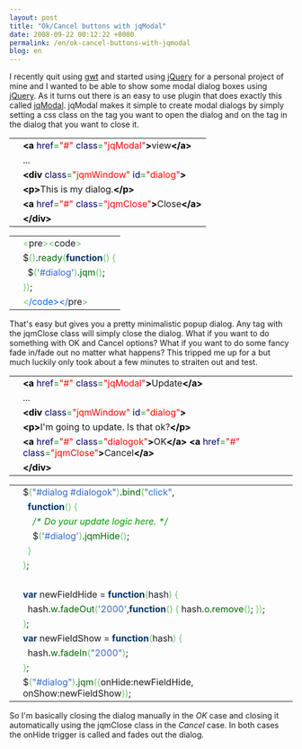 ```yaml
---
layout: post
title: "Ok/Cancel buttons with jqModal"
date: 2008-09-22 00:12:22 +0000
permalink: /en/ok-cancel-buttons-with-jqmodal
blog: en
---
```


<p>I recently quit using <a href="http://code.google.com/webtoolkit/" title="Google Web Toolkit">gwt</a> and started using <a href="http://jquery.com/" title="jQuery">jQuery</a> for a personal project of mine and I wanted to be able to show some modal dialog boxes using <a href="http://jquery.com/" title="jQuery">jQuery</a>. As it turns out there is an easy to use plugin that does exactly this called <a href="http://dev.iceburg.net/jquery/jqModal/">jqModal</a>. jqModal makes it simple to create modal dialogs by simply setting a css class on the tag you want to open the dialog and on the tag in the dialog that you want to close it.</p>
<div class="codeblock amc_xml amc_short"><table><tr class="amc_code_odd"><td class="amc_line"><div class="amc1"></div></td><td><span style="color: #009900;"><span style="font-weight: bold; color: black;">&lt;a</span> <span style="color: #000066;">href</span>=<span style="color: #ff0000;">&quot;#&quot;</span> <span style="color: #000066;">class</span>=<span style="color: #ff0000;">&quot;jqModal&quot;</span><span style="font-weight: bold; color: black;">&gt;</span></span>view<span style="color: #009900;"><span style="font-weight: bold; color: black;">&lt;/a<span style="font-weight: bold; color: black;">&gt;</span></span></span><br /></td></tr><tr class="amc_code_even"><td class="amc_line"><div class="amc2"></div></td><td>...<br /></td></tr><tr class="amc_code_odd"><td class="amc_line"><div class="amc3"></div></td><td><span style="color: #009900;"><span style="font-weight: bold; color: black;">&lt;div</span> <span style="color: #000066;">class</span>=<span style="color: #ff0000;">&quot;jqmWindow&quot;</span> <span style="color: #000066;">id</span>=<span style="color: #ff0000;">&quot;dialog&quot;</span><span style="font-weight: bold; color: black;">&gt;</span></span><br /></td></tr><tr class="amc_code_even"><td class="amc_line"><div class="amc4"></div></td><td><span style="color: #009900;"><span style="font-weight: bold; color: black;">&lt;p<span style="font-weight: bold; color: black;">&gt;</span></span></span>This is my dialog.<span style="color: #009900;"><span style="font-weight: bold; color: black;">&lt;/p<span style="font-weight: bold; color: black;">&gt;</span></span></span><br /></td></tr><tr class="amc_code_odd"><td class="amc_line"><div class="amc5"></div></td><td><span style="color: #009900;"><span style="font-weight: bold; color: black;">&lt;a</span> <span style="color: #000066;">href</span>=<span style="color: #ff0000;">&quot;#&quot;</span> <span style="color: #000066;">class</span>=<span style="color: #ff0000;">&quot;jqmClose&quot;</span><span style="font-weight: bold; color: black;">&gt;</span></span>Close<span style="color: #009900;"><span style="font-weight: bold; color: black;">&lt;/a<span style="font-weight: bold; color: black;">&gt;</span></span></span><br /></td></tr><tr class="amc_code_even"><td class="amc_line"><div class="amc6"></div></td><td><span style="color: #009900;"><span style="font-weight: bold; color: black;">&lt;/div<span style="font-weight: bold; color: black;">&gt;</span></span></span></td></tr></table></div>
<div class="codeblock amc_javascript amc_short"><table><tr class="amc_code_odd"><td class="amc_line"><div class="amc1"></div></td><td><span style="color: #66cc66;">&lt;</span>pre<span style="color: #66cc66;">&gt;&lt;</span>code<span style="color: #66cc66;">&gt;</span><br /></td></tr><tr class="amc_code_even"><td class="amc_line"><div class="amc2"></div></td><td>$<span style="color: #66cc66;">&#40;</span><span style="color: #66cc66;">&#41;</span>.<span style="color: #006600;">ready</span><span style="color: #66cc66;">&#40;</span><span style="color: #003366; font-weight: bold;">function</span><span style="color: #66cc66;">&#40;</span><span style="color: #66cc66;">&#41;</span> <span style="color: #66cc66;">&#123;</span><br /></td></tr><tr class="amc_code_odd"><td class="amc_line"><div class="amc3"></div></td><td>&nbsp; $<span style="color: #66cc66;">&#40;</span><span style="color: #3366CC;">'#dialog'</span><span style="color: #66cc66;">&#41;</span>.<span style="color: #006600;">jqm</span><span style="color: #66cc66;">&#40;</span><span style="color: #66cc66;">&#41;</span>;<br /></td></tr><tr class="amc_code_even"><td class="amc_line"><div class="amc4"></div></td><td><span style="color: #66cc66;">&#125;</span><span style="color: #66cc66;">&#41;</span>;<br /></td></tr><tr class="amc_code_odd"><td class="amc_line"><div class="amc5"></div></td><td><span style="color: #66cc66;">&lt;</span><span style="color: #0066FF;">/code&gt;&lt;/</span>pre<span style="color: #66cc66;">&gt;</span></td></tr></table></div>
<p>That's easy but gives you a pretty minimalistic popup dialog. Any tag with the jqmClose class will simply close the dialog. What if you want to do something with OK and Cancel options? What if you want to do some fancy fade in/fade out no matter what happens? This tripped me up for a but much luckily only took about a few minutes to straiten out and test.</p>

<div class="codeblock amc_xml amc_short"><table><tr class="amc_code_odd"><td class="amc_line"><div class="amc1"></div></td><td><span style="color: #009900;"><span style="font-weight: bold; color: black;">&lt;a</span> <span style="color: #000066;">href</span>=<span style="color: #ff0000;">&quot;#&quot;</span> <span style="color: #000066;">class</span>=<span style="color: #ff0000;">&quot;jqModal&quot;</span><span style="font-weight: bold; color: black;">&gt;</span></span>Update<span style="color: #009900;"><span style="font-weight: bold; color: black;">&lt;/a<span style="font-weight: bold; color: black;">&gt;</span></span></span><br /></td></tr><tr class="amc_code_even"><td class="amc_line"><div class="amc2"></div></td><td>...<br /></td></tr><tr class="amc_code_odd"><td class="amc_line"><div class="amc3"></div></td><td><span style="color: #009900;"><span style="font-weight: bold; color: black;">&lt;div</span> <span style="color: #000066;">class</span>=<span style="color: #ff0000;">&quot;jqmWindow&quot;</span> <span style="color: #000066;">id</span>=<span style="color: #ff0000;">&quot;dialog&quot;</span><span style="font-weight: bold; color: black;">&gt;</span></span><br /></td></tr><tr class="amc_code_even"><td class="amc_line"><div class="amc4"></div></td><td><span style="color: #009900;"><span style="font-weight: bold; color: black;">&lt;p<span style="font-weight: bold; color: black;">&gt;</span></span></span>I'm going to update. Is that ok?<span style="color: #009900;"><span style="font-weight: bold; color: black;">&lt;/p<span style="font-weight: bold; color: black;">&gt;</span></span></span><br /></td></tr><tr class="amc_code_odd"><td class="amc_line"><div class="amc5"></div></td><td><span style="color: #009900;"><span style="font-weight: bold; color: black;">&lt;a</span> <span style="color: #000066;">href</span>=<span style="color: #ff0000;">&quot;#&quot;</span> <span style="color: #000066;">class</span>=<span style="color: #ff0000;">&quot;dialogok&quot;</span><span style="font-weight: bold; color: black;">&gt;</span></span>OK<span style="color: #009900;"><span style="font-weight: bold; color: black;">&lt;/a<span style="font-weight: bold; color: black;">&gt;</span></span></span> <span style="color: #009900;"><span style="font-weight: bold; color: black;">&lt;a</span> <span style="color: #000066;">href</span>=<span style="color: #ff0000;">&quot;#&quot;</span> <span style="color: #000066;">class</span>=<span style="color: #ff0000;">&quot;jqmClose&quot;</span><span style="font-weight: bold; color: black;">&gt;</span></span>Cancel<span style="color: #009900;"><span style="font-weight: bold; color: black;">&lt;/a<span style="font-weight: bold; color: black;">&gt;</span></span></span><br /></td></tr><tr class="amc_code_even"><td class="amc_line"><div class="amc6"></div></td><td><span style="color: #009900;"><span style="font-weight: bold; color: black;">&lt;/div<span style="font-weight: bold; color: black;">&gt;</span></span></span></td></tr></table></div>

<div class="codeblock amc_javascript amc_short"><table><tr class="amc_code_odd"><td class="amc_line"><div class="amc1"></div></td><td>$<span style="color: #66cc66;">&#40;</span><span style="color: #3366CC;">&quot;#dialog #dialogok&quot;</span><span style="color: #66cc66;">&#41;</span>.<span style="color: #006600;">bind</span><span style="color: #66cc66;">&#40;</span><span style="color: #3366CC;">&quot;click&quot;</span>,<br /></td></tr><tr class="amc_code_even"><td class="amc_line"><div class="amc2"></div></td><td>&nbsp; <span style="color: #003366; font-weight: bold;">function</span><span style="color: #66cc66;">&#40;</span><span style="color: #66cc66;">&#41;</span> <span style="color: #66cc66;">&#123;</span><br /></td></tr><tr class="amc_code_odd"><td class="amc_line"><div class="amc3"></div></td><td>&nbsp; &nbsp; <span style="color: #009900; font-style: italic;">/* Do your update logic here. */</span><br /></td></tr><tr class="amc_code_even"><td class="amc_line"><div class="amc4"></div></td><td>&nbsp; &nbsp; $<span style="color: #66cc66;">&#40;</span><span style="color: #3366CC;">'#dialog'</span><span style="color: #66cc66;">&#41;</span>.<span style="color: #006600;">jqmHide</span><span style="color: #66cc66;">&#40;</span><span style="color: #66cc66;">&#41;</span>;<br /></td></tr><tr class="amc_code_odd"><td class="amc_line"><div class="amc5"></div></td><td>&nbsp; <span style="color: #66cc66;">&#125;</span><br /></td></tr><tr class="amc_code_even"><td class="amc_line"><div class="amc6"></div></td><td><span style="color: #66cc66;">&#41;</span>;<br /></td></tr><tr class="amc_code_odd"><td class="amc_line"><div class="amc7"></div></td><td>&nbsp; <br /></td></tr><tr class="amc_code_even"><td class="amc_line"><div class="amc8"></div></td><td><span style="color: #003366; font-weight: bold;">var</span> newFieldHide = <span style="color: #003366; font-weight: bold;">function</span><span style="color: #66cc66;">&#40;</span>hash<span style="color: #66cc66;">&#41;</span> <span style="color: #66cc66;">&#123;</span><br /></td></tr><tr class="amc_code_odd"><td class="amc_line"><div class="amc9"></div></td><td>&nbsp; hash.<span style="color: #006600;">w</span>.<span style="color: #006600;">fadeOut</span><span style="color: #66cc66;">&#40;</span><span style="color: #3366CC;">'2000'</span>,<span style="color: #003366; font-weight: bold;">function</span><span style="color: #66cc66;">&#40;</span><span style="color: #66cc66;">&#41;</span> <span style="color: #66cc66;">&#123;</span> hash.<span style="color: #006600;">o</span>.<span style="color: #006600;">remove</span><span style="color: #66cc66;">&#40;</span><span style="color: #66cc66;">&#41;</span>; <span style="color: #66cc66;">&#125;</span><span style="color: #66cc66;">&#41;</span>;<br /></td></tr><tr class="amc_code_even"><td class="amc_line"><div class="amc0"><div class="amc1"></div></div></td><td><span style="color: #66cc66;">&#125;</span>;<br /></td></tr><tr class="amc_code_odd"><td class="amc_line"><div class="amc1"><div class="amc1"></div></div></td><td><span style="color: #003366; font-weight: bold;">var</span> newFieldShow = <span style="color: #003366; font-weight: bold;">function</span><span style="color: #66cc66;">&#40;</span>hash<span style="color: #66cc66;">&#41;</span> <span style="color: #66cc66;">&#123;</span><br /></td></tr><tr class="amc_code_even"><td class="amc_line"><div class="amc2"><div class="amc1"></div></div></td><td>&nbsp; hash.<span style="color: #006600;">w</span>.<span style="color: #006600;">fadeIn</span><span style="color: #66cc66;">&#40;</span><span style="color: #3366CC;">&quot;2000&quot;</span><span style="color: #66cc66;">&#41;</span>;<br /></td></tr><tr class="amc_code_odd"><td class="amc_line"><div class="amc3"><div class="amc1"></div></div></td><td><span style="color: #66cc66;">&#125;</span>;<br /></td></tr><tr class="amc_code_even"><td class="amc_line"><div class="amc4"><div class="amc1"></div></div></td><td>$<span style="color: #66cc66;">&#40;</span><span style="color: #3366CC;">&quot;#dialog&quot;</span><span style="color: #66cc66;">&#41;</span>.<span style="color: #006600;">jqm</span><span style="color: #66cc66;">&#40;</span><span style="color: #66cc66;">&#123;</span>onHide:newFieldHide, onShow:newFieldShow<span style="color: #66cc66;">&#125;</span><span style="color: #66cc66;">&#41;</span>;</td></tr></table></div>

<p>So I'm basically closing the dialog manually in the <em>OK</em> case and closing it automatically using the jqmClose class in the <em>Cancel</em> case. In both cases the onHide trigger is called and fades out the dialog.</p>
